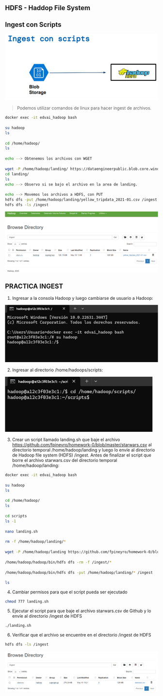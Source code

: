 HDFS - Haddop File System
-
Ingest con Scripts
-
![[imagen3](./Clase 3_Ingest/ingest csripts.png)](https://github.com/GermanPLS/Bootcamp-Data-Engineering-----EDVai/blob/7d45e221cb5ab5750f711526a182a5e8de1388fd/Clase%203_Ingest/ingest%20csripts.png)

> Podemos utilizar comandos de linux para hacer ingest de archivos.

```sh
docker exec -it edvai_hadoop bash

su hadoop
ls

cd /home/hadoop/
ls

echo --> Obtenemos los archivos con WGET

wget -P /home/hadoop/landing/ https://dataengineerpublic.blob.core.windows.net/data-engineer/yellow_tripdata_2021-01.csv
cd landing/
ls
echo --> Observo si se bajo el archivo en la area de landing.

echo --> Movemos los archivos a HDFS, con PUT
hdfs dfs -put /home/hadoop/landing/yellow_tripdata_2021-01.csv /ingest
hdfs dfs -ls /ingest
```
![[imagen4](./Clase 3_Ingest/hadoop ingest.png)](https://github.com/GermanPLS/Bootcamp-Data-Engineering-----EDVai/blob/353014f8ef46b72815fcd103fef4267b3f126320/Clase%203_Ingest/hadoop%20ingest.png)

PRACTICA INGEST
-

1. Ingresar a la consola Hadoop y luego cambiarse de usuario a Hadoop:


![[imagen1](./Clase 3_Ingest/1.png)](https://github.com/GermanPLS/Bootcamp-Data-Engineering-----EDVai/blob/5775e9b3fa32ba80675a5aeb87853f53ac3a1f98/Clase%203_Ingest/1.png)

2. Ingresar al directorio /home/hadoops/scripts:

![[imagen2](./Clase 3_Ingest/22.png)](https://github.com/GermanPLS/Bootcamp-Data-Engineering-----EDVai/blob/ada5ed35603b1481fb8c8b130b91852384f8948a/Clase%203_Ingest/22.png)

3.  Crear un script llamado landing.sh que baje el archivo https://github.com/fpineyro/homework-0/blob/master/starwars.csv al
directorio temporal /home/hadoop/landing y luego lo envíe al directorio de Hadoop file system (HDFS) /ingest. Antes de finalizar el
script que borre el archivo starwars.csv del directorio temporal /home/hadoop/landing:

```sh
docker exec -it edvai_hadoop bash

su hadoop
ls

cd /home/hadoop/
ls

cd scripts
ls -1

nano landing.sh

rm -f /home/hadoop/landing/*

wget -P /home/hadoop/landing https://github.com/fpineyro/homework-0/blob/master/starwars.csv

/home/hadoop/hadoop/bin/hdfs dfs -rm -f /ingest/*

/home/hadoop/hadoop/bin/hdfs dfs -put /home/hadoop/landing/* /ingest

ls

```

4. Cambiar permisos para que el script pueda ser ejecutado
   
```sh
chmod 777 landing.sh
```

5. Ejecutar el script para que baje el archivo starwars.csv de Github y lo envíe al directorio /ingest de HDFS

```sh
./landing.sh
```

6. Verificar que el archivo se encuentre en el directorio /ingest de HDFS

```sh
hdfs dfs -ls /ingest
```
![[imagen5](./Clase 3_Ingest/hdfs starwars.png)](https://github.com/GermanPLS/Bootcamp-Data-Engineering-----EDVai/blob/f6be8ba8fafc77363f97845cb05ac29ecb7340cb/Clase%203_Ingest/hdfs%20starwars.png)

